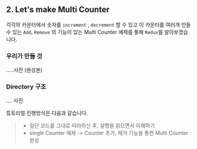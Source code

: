 ## 2. Let's make Multi Counter 

 각각의 카운터에서 숫자를 `increment` , `decrement` 할 수 있고 이 카운터를 여러개 만들 수 있는 `Add`, `Remove` 의 기능이 있는 Multi Counter 예제를 통해 `Redux`를 알아보겠습니다.

### 우리가 만들 것
.....사진 (완성본)

### Directory 구조
.... 사진


튜토리얼 진행방식은 다음과 같습니다.
> - 일단 코드를 그대로 따라하신 후, 설명을 읽으면서 이해하기
> - single Counter 예제 -> Counter 추가, 제거 기능을 통한 Multi Counter 완성
